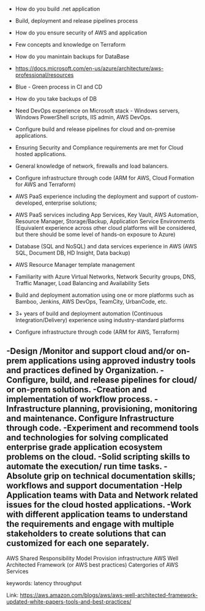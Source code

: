 - How do you build .net application
- Build, deployment and release pipelines process
- How do you ensure security of AWS and application
- Few concepts and knowledge on Terraform
- How do you manintain backups for DataBase
- https://docs.microsoft.com/en-us/azure/architecture/aws-professional/resources
- Blue - Green process in CI and CD
- How do you take backups of DB





- Need DevOps experience on Microsoft stack - Windows servers, Windows PowerShell scripts, IIS admin, AWS DevOps.
- Configure build and release pipelines for cloud and on-premise applications.
- Ensuring Security and Compliance requirements are met for Cloud hosted applications.
- General knowledge of network, firewalls and load balancers.
- Configure infrastructure through code (ARM for AWS, Cloud Formation for AWS and Terraform)
- AWS PaaS experience including the deployment and support of custom-developed, enterprise solutions;
- AWS PaaS services including App Services, Key Vault, AWS Automation, Resource Manager, Storage/Backup, Application Service Environments (Equivalent experience across other cloud platforms will be considered, but there should be some level of hands-on exposure to Azure)
-  Database (SQL and NoSQL) and data services experience in AWS (AWS SQL, Document DB, HD Insight, Data backup)
-  AWS Resource Manager template management
- Familiarity with Azure Virtual Networks, Network Security groups, DNS, Traffic Manager, Load Balancing and Availability Sets
- Build and deployment automation using one or more platforms such as Bamboo, Jenkins, AWS DevOps, TeamCity, UrbanCode, etc.
- 3+ years of build and deployment automation (Continuous Integration/Delivery) experience using industry-standard platforms
- Configure infrastructure through code (ARM for AWS, Terraform)


-Design /Monitor and support cloud and/or on-prem applications using approved industry tools and practices defined by Organization.
-Configure, build, and release pipelines for cloud/ or on-prem solutions.
-Creation and implementation of workflow process.
-Infrastructure planning, provisioning, monitoring and maintenance. Configure Infrastructure through code.
-Experiment and recommend tools and technologies for solving complicated enterprise grade application ecosystem problems on the cloud.
-Solid scripting skills to automate the execution/ run time tasks.
-Absolute grip on technical documentation skills; workflows and support documentation
-Help Application teams with Data and Network related issues for the cloud hosted applications.
-Work with different application teams to understand the requirements and engage with multiple stakeholders to create solutions that can customized for each one separately.
-






























AWS Shared Responsibility Model
Provision infrastructure
AWS Well Architected Framework (or AWS best practices)
Catergories of AWS Services

keywords:
latency
throughput







Link:
https://aws.amazon.com/blogs/aws/aws-well-architected-framework-updated-white-papers-tools-and-best-practices/